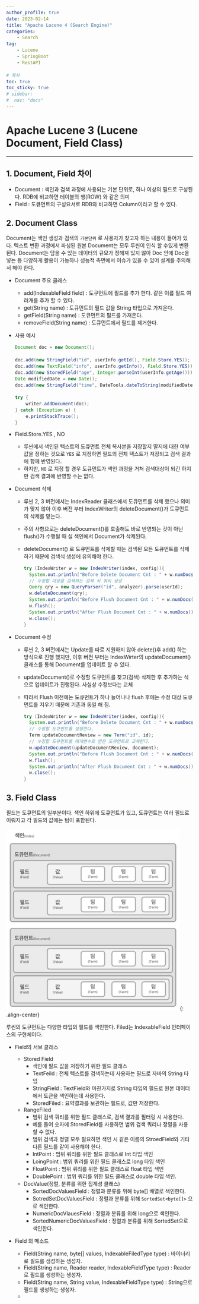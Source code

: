 ```yaml
---
author_profile: true
date: 2023-02-14
title: "Apache Lucene 4 (Search Engine)"
categories: 
    - Search
tag: 
    - Lucene
    - SpringBoot
    - RestAPI

# 목차
toc: true  
toc_sticky: true 
# sidebar:
#  nav: "docs"
---
```


# Apache Lucene 3 (Lucene Document, Field Class)

---

## 1. Document, Field 차이

- Document : 색인과 검색 과정에 사용되는 기본 단위로, 하나 이상의 필드로 구성된다. RDB에 비교하면 테이블의 행(ROW) 와 같은 의미
- Field : 도큐먼트의 구성요서로 RDB와 비교하면 Column이라고 할 수 있다.

## 2. Document Class

Document는 색인 생성과 검색의 `기본단위` 로 사용자가 찾고자 하는 내용이 들어가 있다. 
텍스트 변환 과정에서 파싱된 원본 Document는 모두 루씬이 인식 할 수있게 변환된다.
Document는 담을 수 있는 데이터의 규모가 정해져 있지 않아 Doc 안에 Doc을 넣는 등 다양하게 활용이 가능하나 성능적 측면에서 이슈가 있을 수 있어 설계를 주의해서 해야 한다.

- Document 주요 클래스
  - add(IndexableField field) : 도큐먼트에 필드를 추가 한다. 같은 이름 필드 여러개를 추가 할 수 있다.
  - get(String name) : 도큐먼트의 필드 값을 String 타입으로 가져온다.
  - getField(String name) : 도큐먼트의 필드를 가져온다.
  - removeField(String name) : 도큐먼트에서 필드를 제거한다.

- 사용 예시
    ```java
    Document doc = new Document();

    doc.add(new StringField("id", userInfo.getId(), Field.Store.YES));
    doc.add(new TextField("info", userInfo.getInfo(), Field.Store.YES));
    doc.add(new StoredField("age", Integer.parseInt(userInfo.getAge())));
    Date modifiedDate = new Date();
    doc.add(new StringField("time", DateTools.dateToString(modifiedDate, DateTools.Resolution.DAY), Field.Store.YES));

    try {
        writer.addDocument(doc);
    } catch (Exception e) {
        e.printStackTrace();
    }
    ```

- Field.Store.YES , NO
  - 루씬에서 색인된 텍스트의 도큐먼트 전체 복사본을 저장할지 말지에 대한 여부 값을 정하는 것으로 `YES` 로 지정하면 필드의 전체 텍스트가 저장되고 검색 결과에 함께 반영된다.
  - 하지만, `NO` 로 지정 할 경우 도큐먼트가 색인 과정을 거쳐 검색대상이 되긴 하지만 검색 결과에 반영할 수는 없다.

- Document 삭제
  - 루씬 2, 3 버전에서는 IndexReader 클래스에서 도큐먼트를 삭제 했으나 의미가 맞지 않아 이후 버전 부터 IndexWriter의 deleteDocument()가 도큐먼트의 삭제를 맡는다.
  - 주의 사항으로는 deleteDocument()를 호출해도 바로 반영되는 것이 아닌 flush()가 수행될 때 실 색인에서 Document가 삭제된다.
  - deleteDocument() 로 도큐먼트를 삭제할 때는 검색된 모든 도큐먼트를 삭제하기 때문에 검색식 생성에 유의해야 한다.

    ```java
    try (IndexWriter w = new IndexWriter(index, config)){
      System.out.println("Before Delete Document Cnt : " + w.numDocs());
      // 수정할 대상을 검색하는 검색 식 쿼리 생성
      Query qry = new QueryParser("id", analyzer).parse(userId);
      w.deleteDocument(qry);
      System.out.println("Before Flush Document Cnt : " + w.numDocs());
      w.flush();
      System.out.println("After Flush Document Cnt : " + w.numDocs());
      w.close();
    }
    ```

- Document 수정
  - 루씬 2, 3 버전에서는 Update를 따로 지원하지 않아 delete()후 add() 하는 방식으로 진행 했지만, 이후 버전 부터는 IndexWirter의 updateDocument() 클래스를 통해 Document를 업데이트 할 수 있다.
  - updateDocument()로 수정할 도큐먼트를 찾고(검색) 삭제한 후 추가하는 식으로 업데이트가 진행된다. 사실상 수정보다는 교체
  - 따라서 Flush 이전에는 도큐먼트가 하나 늘어나나 flush 후에는 수정 대상 도큐먼트를 지우기 때문에 기존과 동일 해 짐.

    ```java
    try (IndexWriter w = new IndexWriter(index, config)){
      System.out.println("Before Delete Document Cnt : " + w.numDocs());
      // 수정할 도큐먼트를 설정한다.
      Term updateDocumentReview = new Term("id", id);
      // 수정할 도큐먼트를 매개변수로 받은 도큐먼트로 교체한다.
      w.updateDocument(updateDocumentReview, document);
      System.out.println("Before Flush Document Cnt : " + w.numDocs());
      w.flush();
      System.out.println("After Flush Document Cnt : " + w.numDocs());
      w.close();
    }
    ```

## 3. Field Class

필드는 도큐먼트의 일부분이다.
색인 하위에 도큐먼트가 있고, 도큐먼트는 여러 필드로 이뤄지고 각 필드의 값에는 텀이 포함된다.

![필드의 구조](/assets/images/2023-02-14/lucene1.png){: .align-center}

루씬의 도큐먼트는 다양한 타입의 필드를 색인한다.
Filed는 IndexableField 인터페이스의 구현체이다.

- Field의 서브 클래스
  - Stored Field
    - 색인에 필드 값을 저장하기 위한 필드 클래스
    - TextFeild : 전체 텍스트를 검색하는데 사용하는 필드로 자바의 String 타입
    - StringField : TextField와 마찬가지로 String 타입의 필드로 원본 데이터에서 토큰을 색인하는데 사용한다.
    - StoredFiled : 요약결과를 보관하는 필드로, 값만 저장한다.
  - RangeFiled
    - 범위 검색 쿼리를 위한 필드 클래스로, 검색 결과를 필터링 시 사용한다.
    - 예를 들어 숫자에 StoredField를 사용하면 범위 검색 쿼리나 정렬을 사용할 수 없다. 
    - 범위 검색과 정렬 모두 필요하면 색인 시 같은 이름의 StroedField와 기타 다른 필드를 같이 사용해야 한다.
    - IntPoint : 범위 쿼리를 위한 필드 클래스로 Int 타입 색인
    - LoingPoint : 범위 쿼리를 위한 필드 클래스로 long 타입 색인
    - FloatPoint : 범위 쿼리를 위한 필드 클래스로 float 타입 색인
    - DoublePoint : 범위 쿼리를 위한 필드 클래스로 double 타입 색인.
  - DocValue(정렬, 분류를 위한 집계성 클래스)
    - SortedDocValuesField : 정렬과 분류를 위해 byte[] 배열로 색인한다.
    - SotredSetDocValuesField : 정렬과 분류를 위해 `SortedSet<byte[]>` 으로 색인한다.
    - NumericDocVlauesField : 정렬과 분류를 위해 long으로 색인한다.
    - SortedNumericDocValuesField : 정렬과 분류를 위해 SortedSet으로 색인한다.

- Field 의 메소드
  - Field(String name, byte[] values, IndexableFiledType type) : 바이너리로 필드를 생성하는 생성자.
  - Field(String name, Reader reader, IndexableFieldType type) : Reader로 필드를 생성하는 생성자.
  - Field(String name, String value, IndexableFieldType type) : String으로 필드를 생성하는 생성자.
  - 